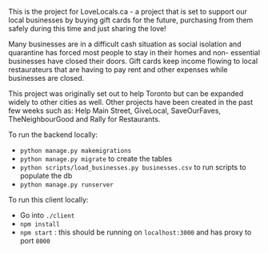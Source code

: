 This is the project for LoveLocals.ca - a project that is set to support our local businesses by buying gift cards for the future, purchasing from them safely during this time and just sharing the love!

Many businesses are in a difficult cash situation as social isolation and quarantine has forced most people to stay in their homes and non- essential businesses have closed their doors. Gift cards keep income flowing to local restaurateurs that are having to pay rent and other expenses while businesses are closed.

This project was originally set out to help Toronto but can be expanded widely to other cities as well. Other projects have been created in the past few weeks such as: Help Main Street, GiveLocal, SaveOurFaves, TheNeighbourGood and Rally for Restaurants.

To run the backend locally:

- `python manage.py makemigrations`
- `python manage.py migrate` to create the tables
- `python scripts/load_businesses.py businesses.csv` to run scripts to populate the db
- `python manage.py runserver`

To run this client locally:

- Go into `./client`
- `npm install`
- `npm start` : this should be running on `localhost:3000` and has proxy to port `8000`
